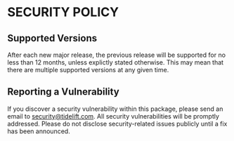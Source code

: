 # SECURITY POLICY

## Supported Versions

After each new major release, the previous release will be supported for no
less than 12 months, unless explictly stated otherwise. This may mean that
there are multiple supported versions at any given time.

## Reporting a Vulnerability

If you discover a security vulnerability within this package, please send an
email to security@tidelift.com. All security vulnerabilities will be promptly
addressed. Please do not disclose security-related issues publicly until a fix
has been announced.
